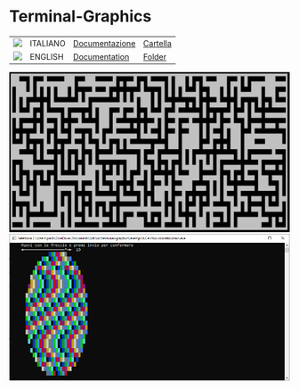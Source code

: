# Terminal-Graphics

<table>
  <tr>
  <td><img src="https://upload.wikimedia.org/wikipedia/commons/0/03/Flag_of_Italy.svg" width="50" >
  </td>
  <td>ITALIANO</td>
  <td><a href="https://github.com/paoli7612/terminal-graphics/blob/master/README_IT.md"> Documentazione </a> </td>
  <td><a href="https://github.com/paoli7612/terminal-graphics/tree/master/lib_ita"> Cartella </a> </td>
  </tr>
  <tr>
  <td><img src="https://upload.wikimedia.org/wikipedia/commons/a/ae/Flag_of_the_United_Kingdom.svg" width="50" >
    <td>ENGLISH</td>
    <td> <a href="https://github.com/paoli7612/terminal-graphics/blob/master/README_EN.md"> Documentation </a> </td>
      <td> <a href="https://github.com/paoli7612/terminal-graphics/tree/master/lib_eng"> Folder </a> </td>
  </tr>
</table>

![alt text](https://github.com/paoli7612/terminal-graphics/blob/master/img/examples/labirintoCasuale.PNG)
![alt text](https://github.com/paoli7612/terminal-graphics/blob/master/img/examples/cerchioColorato.PNG)
